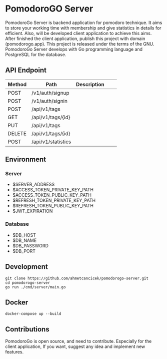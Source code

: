 # PomodoroGO Server

PomodoroGo Server is backend application for pomodoro technique. It aims to store your working time with membership and give statistics in details for efficient. Also, will be developed client application to achieve this aims. After finished the client application, publish this project with domain (pomodorogo.app). This project is
released under the terms of the GNU. PomodoroGo Server develops with Go programming language and PostgreSQL for the database.

## API Endpoint

|Method  |Path                 |Description         |   |   |
|---     |---                  |---                 |---|---|
|POST    |/v1/auth/signup      |                    |   |   |
|POST    |/v1/auth/signin      |                    |   |   |
|POST    |/api/v1/tags         |                    |   |   |
|GET     |/api/v1/tags/{id}    |                    |   |   |
|PUT     |/api/v1/tags         |                    |   |   |
|DELETE  |/api/v1/tags/{id}    |                    |   |   |
|POST    |/api/v1/statistics   |                    |   |   |


## Environment

### Server 
* $SERVER_ADDRESS
* $ACCESS_TOKEN_PRIVATE_KEY_PATH
* $ACCESS_TOKEN_PUBLIC_KEY_PATH
* $REFRESH_TOKEN_PRIVATE_KEY_PATH
* $REFRESH_TOKEN_PUBLIC_KEY_PATH
* $JWT_EXPIRATION

### Database  
* $DB_HOST
* $DB_NAME
* $DB_PASSWORD
* $DB_PORT

## Development 

```shell
git clone https://github.com/ahmetcancicek/pomodorogo-server.git
cd pomodorogo-server
go run ./cmd/server/main.go
```

## Docker

```shell
docker-compose up --build
```

## Contributions

PomodoroGo is open source, and need to contribute. Especially for the client application, If you want, suggest any idea and implement new features.

